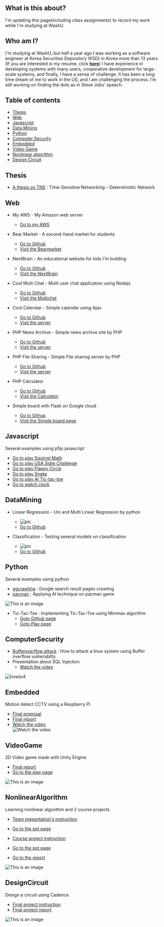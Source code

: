 ## What is this about?
I'm updating this page(including class assignments) to record my work while I'm studying at WashU.

## Who am I?
I'm studying at WashU, but half a year ago I was working as a software engineer at Korea Securities Depository (KSD) in Korea more than 13 years. (If you are interested in my resume, click [**here**](https://github.com/kbckbc/portfolio/blob/main/resume_bcgwak.pdf))
I have experience in developing systems with many users, cooperative development for large-scale systems, and finally, I have a sense of challenge.
It has been a long time dream of me to work in the US, and I am challenging the process. I’m still working on finding the dots as in Steve Jobs' speech.

## Table of contents
* [Thesis](#Thesis)
* [Web](#Web)
* [Javascript](#Javascript)
* [Data Mining](#DataMining)
* [Python](#Python)
* [Computer Security](#ComputerSecurity)
* [Embedded](#Embedded)
* [Video Game](#VideoGame)
* [Nonlinear algorithm](#NonlinearAlgorithm)
* [Design Circuit](#DesignCircuit)

## Thesis
* [A thesis on TNS](https://kbckbc.github.io/tns/) : Time-Sensitive Networking – Deterministic Network


## Web
* My AWS - My Amazon web server
  * [Go to my AWS](http://ec2-18-216-66-127.us-east-2.compute.amazonaws.com/~bcgwak/)

* Bear Market - A second-hand market for students
  * [Go to Github](https://github.com/cse330-fall-2022/creativeproject-module7-501026)
  * [Visit the Bearmarket](http://ec2-18-216-66-127.us-east-2.compute.amazonaws.com:3458/)

* NextBrain - An educational website for kids I'm building
  * [Go to Github](https://github.com/kbckbc/nextbrain)
  * [Visit the NextBrain](http://ec2-18-216-66-127.us-east-2.compute.amazonaws.com:3459/)

* Cool Multi Chat - Multi user chat application using Nodejs
  * [Go to Github](https://github.com/cse330-fall-2022/module6-group-module6-501026)
  * [Visit the Multichat](http://ec2-18-216-66-127.us-east-2.compute.amazonaws.com:3457/)

* Cool Calendar - Simple calendar using Ajax
  * [Go to Github](https://github.com/cse330-fall-2022/module5-group-module5-501026)
  * [Visit the server](http://ec2-18-216-66-127.us-east-2.compute.amazonaws.com/~bcgwak/m5g)

* PHP News Archive - Simple news archive site by PHP
  * [Go to Github](https://github.com/cse330-fall-2022/module3-group-module3-501026)
  * [Visit the server](http://ec2-18-216-66-127.us-east-2.compute.amazonaws.com/~bcgwak/m3g/list.php)

* PHP File Sharing - Simple File sharing server by PHP
  * [Go to Github](https://github.com/cse330-fall-2022/module2-group-module2-501026)
  * [Visit the server](http://ec2-18-216-66-127.us-east-2.compute.amazonaws.com/~bcgwak/m2g/login.php)

* PHP Calculator
  * [Go to Github](https://github.com/cse330-fall-2022/module2-individual-kbckbc)
  * [Visit the Calculator](http://ec2-18-216-66-127.us-east-2.compute.amazonaws.com/~bcgwak/m2/cal.php)

* Simple board with Flask on Google cloud
  * [Go to Githup](https://github.com/kbckbc/chanboard)
  * [Visit the Simple board page](http://34.125.24.66)


## Javascript
Several examples using p5js javascript
* [Go to play Squirrel Math](https://editor.p5js.org/bychan/full/loyq-8fKl)
* [Go to play USA State Challenge](https://editor.p5js.org/bychan/full/1yKpG_1MW)
* [Go to play Flappy Circle](https://editor.p5js.org/bychan/full/7-y7-Pa04)
* [Go to play Snake](https://editor.p5js.org/bychan/full/eHzgPkmiR)
* [Go to play AI Tic-tac-toe](https://editor.p5js.org/bychan/full/WyP2_ZfEm)
* [Go to watch clock](https://editor.p5js.org/bychan/full/FL7Cn26Sh)


## DataMining

* Linear Regression - Uni and Multi Linear Regression by python
  * ![pic](https://github.com/kbckbc/washu_fl22_cse514/blob/main/linear_regression/cement.png)
  * [Go to Github](https://github.com/kbckbc/washu_fl22_cse514)
  
* Classification - Testing several models on classification
  * ![pic](https://github.com/kbckbc/washu_fl22_cse514/blob/main/train_model/knn.png)
  * [Go to Github](https://github.com/kbckbc/washu_fl22_cse514)



## Python
Several examples using python
* [ggcrawling](https://github.com/kbckbc/ggcrawling) : Google search result pages crawling
* [pacman](https://github.com/kbckbc/pacmanshow) : Applying AI technique on pacman game

![This is an image](http://ai.berkeley.edu/images/pacman_game.gif)

* Tic-Tac-Toe : Implementing Tic-Tac-Toe using Minimax algorithm
  * [Goto Github page](https://github.com/kbckbc/p5-tictactoe)
  * [Goto Play page](https://kbckbc.github.io/p5-tictactoe/)


## ComputerSecurity
+ [Bufferoverflow attack](https://github.com/kbckbc/washu_sp22_cse523) : How to attack a linux system using Buffer overflow vulnerabilty
+ Presentation about SQL Injection
  * [Watch the video](https://youtu.be/GNbDI0SFkKo)


![howto4](https://raw.githubusercontent.com/kbckbc/washu_sp22_cse523/main/img/howto4.png)

## Embedded
Motion detect CCTV using a Raspberry Pi
* [Final proposal](https://github.com/kbckbc/portfolio/blob/main/motiontv/final_proposal_bcgwak.pdf)
* [Final report](https://github.com/kbckbc/portfolio/blob/main/motiontv/final_report_bcgwak.pdf)
* [Watch the video](https://youtu.be/7APqgYY63zI)\
![Watch the video](https://i.ytimg.com/vi/7APqgYY63zI/hqdefault.jpg)

## VideoGame
2D Video game made with Unity Engine
* [Final report](https://github.com/kbckbc/portfolio/blob/main/videogame/Game_Dev_Final_Presentation.pdf)
* [Go to the play page](https://byeongchan.itch.io/vg1-teddyteamfinal-0420)

![This is an image](https://github.com/kbckbc/portfolio/blob/main/videogame/screenshot.png)



## NonlinearAlgorithm
Learning nonlinear algorithm and 2 course projects
* [Team presentation's instruction](https://github.com/kbckbc/washu_sp23_cse543/blob/main/presentation/Course-info.pdf)
* [Go to the ppt page](https://docs.google.com/presentation/d/1X3dzar8Tk8FtQw1pUdG8FY95LoWRm2gF4Med7SjaWKM/edit#slide=id.p)

* [Course project instruction](https://github.com/kbckbc/washu_sp23_cse543/blob/main/presentation/Course-info.pdf)
* [Go to the ppt page](https://docs.google.com/presentation/d/1F4Viod5f05d2L-kMOtLZaNofi_idVYp8Z7SCFImg1bE/edit#slide=id.p)
* [Go to the report](https://github.com/kbckbc/washu_sp23_cse543/blob/main/project/mmvp.pdf)

![This is an image](https://github.com/kbckbc/washu_sp23_cse543/blob/main/mmvp.png)



## DesignCircuit
Design a circuit using Cadence
* [Final project instruction](https://github.com/kbckbc/washu_sp23_cse563/blob/main/final/Final%20Project%20-%20Simplified%20DES%20algorithm%20CMOS%20chip%20design%20specifications.pdf)
* [Final project report](https://github.com/kbckbc/washu_sp23_cse563/blob/main/final/assign4.pdf)

![This is an image](https://github.com/kbckbc/washu_sp23_cse563/blob/main/final/des.png)

